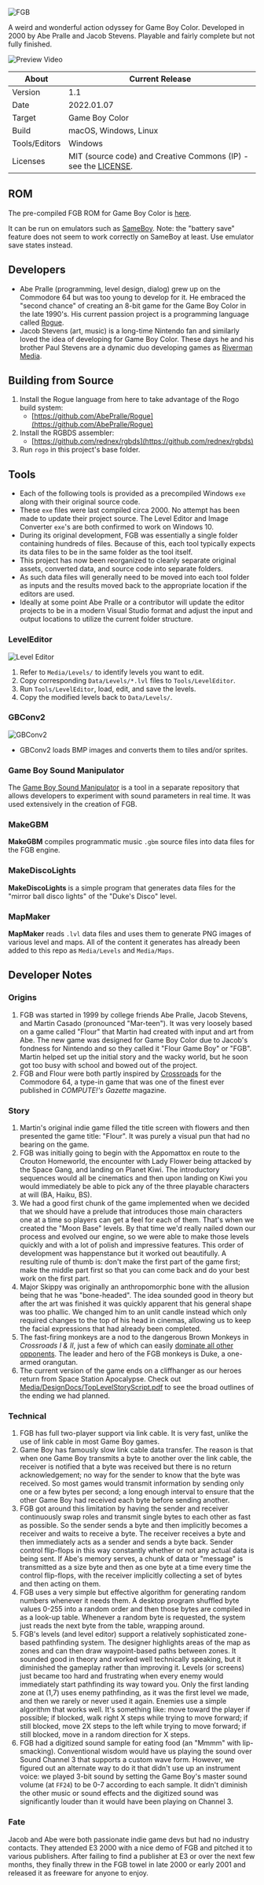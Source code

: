 ![FGB](Media/Logo/Logo.png)

A weird and wonderful action odyssey for Game Boy Color. Developed in 2000 by Abe Pralle and Jacob Stevens. Playable and fairly complete but not fully finished.

![Preview Video](Media/FGBPreview.gif)

About         | Current Release
--------------|-----------------------
Version       | 1.1
Date          | 2022.01.07
Target        | Game Boy Color
Build         | macOS, Windows, Linux
Tools/Editors | Windows
Licenses      | MIT (source code) and Creative Commons (IP) - see the [LICENSE](LICENSE).

## ROM
The pre-compiled FGB ROM for Game Boy Color is [here](ROMS/fgb.gb).

It can be run on emulators such as [SameBoy](https://sameboy.github.io). Note: the "battery save" feature does not seem to work correctly on SameBoy at least. Use emulator save states instead.

## Developers
- Abe Pralle (programming, level design, dialog) grew up on the Commodore 64 but was too young to develop for it. He embraced the "second chance" of creating an 8-bit game for the Game Boy Color in the late 1990's. His current passion project is a programming language called [Rogue](https://github.com/AbePralle/Rogue).
- Jacob Stevens (art, music) is a long-time Nintendo fan and similarly loved the idea of developing for Game Boy Color. These days he and his brother Paul Stevens are a dynamic duo developing games as [Riverman Media](https://rivermanmedia.com).

## Building from Source
1. Install the Rogue language from here to take advantage of the Rogo build system:
    - [https://github.com/AbePralle/Rogue](https://github.com/AbePralle/Rogue)
2. Install the RGBDS assembler:
    - [https://github.com/rednex/rgbds](https://github.com/rednex/rgbds)
3. Run `rogo` in this project's base folder.

## Tools
- Each of the following tools is provided as a precompiled Windows `exe` along with their original source code.
- These `exe` files were last compiled circa 2000. No attempt has been made to update their project source. The Level Editor and Image Converter `exe`'s are both confirmed to work on Windows 10.
- During its original development, FGB was essentially a single folder containing hundreds of files. Because of this, each tool typically expects its data files to be in the same folder as the tool itself.
- This project has now been reorganized to cleanly separate original assets, converted data, and source code into separate folders.
- As such data files will generally need to be moved into each tool folder as inputs and the results moved back to the appropriate location if the editors are used.
- Ideally at some point Abe Pralle or a contributor will update the editor projects to be in a modern Visual Studio format and adjust the input and output locations to utilize the current folder structure.

### LevelEditor

![Level Editor](Media/Screenshots/LevelEditor.png)

1. Refer to `Media/Levels/` to identify levels you want to edit.
2. Copy corresponding `Data/Levels/*.lvl` files to `Tools/LevelEditor`.
3. Run `Tools/LevelEditor`, load, edit, and save the levels.
4. Copy the modified levels back to `Data/Levels/`.

### GBConv2

![GBConv2](Media/Screenshots/GBConv2.png)

- GBConv2 loads BMP images and converts them to tiles and/or sprites.

### Game Boy Sound Manipulator

The [Game Boy Sound Manipulator](https://github.com/AbePralle/GameBoySoundManipulator) is a tool in a separate repository that allows developers to experiment with sound parameters in real time. It was used extensively in the creation of FGB.

### MakeGBM

**MakeGBM** compiles programmatic music `.gbm` source files into data files for the FGB engine.

### MakeDiscoLights

**MakeDiscoLights** is a simple program that generates data files for the "mirror ball disco lights" of the "Duke's Disco" level.

### MapMaker

**MapMaker** reads `.lvl` data files and uses them to generate PNG images of various level and maps. All of the content it generates has already been added to this repo as `Media/Levels` and `Media/Maps`.

## Developer Notes

### Origins
1. FGB was started in 1999 by college friends Abe Pralle, Jacob Stevens, and Martin Casado (pronounced "Mar-teen"). It was very loosely based on a game called "Flour" that Martin had created with input and art from Abe. The new game was designed for Game Boy Color due to Jacob's fondness for Nintendo and so they called it "Flour Game Boy" or "FGB". Martin helped set up the initial story and the wacky world, but he soon got too busy with school and bowed out of the project.
2. FGB and Flour were both partly inspired by [Crossroads](https://lparchive.org/Computes-Gazette/Update%2005/) for the Commodore 64, a type-in game that was one of the finest ever published in *COMPUTE!'s Gazette* magazine.

### Story
1. Martin's original indie game filled the title screen with flowers and then presented the game title: "Flour". It was purely a visual pun that had no bearing on the game.
2. FGB was initially going to begin with the Appomattox en route to the Crouton Homeworld, the encounter with Lady Flower being attacked by the Space Gang, and landing on Planet Kiwi. The introductory sequences would all be cinematics and then upon landing on Kiwi you would immediately be able to pick any of the three playable characters at will (BA, Haiku, BS).
3. We had a good first chunk of the game implemented when we decided that we should have a prelude that introduces those main characters one at a time so players can get a feel for each of them. That's when we created the "Moon Base" levels. By that time we'd really nailed down our process and evolved our engine, so we were able to make those levels quickly and with a lot of polish and impressive features. This order of development was happenstance but it worked out beautifully. A resulting rule of thumb is: don't make the first part of the game first; make the middle part first so that you can come back and do your best work on the first part.
4. Major Skippy was originally an anthropomorphic bone with the allusion being that he was "bone-headed". The idea sounded good in theory but after the art was finished it was quickly apparent that his general shape was too phallic. We changed him to an unlit candle instead which only required changes to the top of his head in cinemas, allowing us to keep the facial expressions that had already been completed.
5. The fast-firing monkeys are a nod to the dangerous Brown Monkeys in *Crossroads I & II*, just a few of which can easily [dominate all other opponents](https://youtu.be/ibzePnoOHOQ?t=574). The leader and hero of the FGB monkeys is Duke, a one-armed orangutan.
6. The current version of the game ends on a cliffhanger as our heroes return from Space Station Apocalypse. Check out [Media/DesignDocs/TopLevelStoryScript.pdf](Media/DesignDocs/TopLevelStoryScript.pdf) to see the broad outlines of the ending we had planned.

### Technical
1. FGB has full two-player support via link cable. It is very fast, unlike the use of link cable in most Game Boy games.
2. Game Boy has famously slow link cable data transfer. The reason is that when one Game Boy transmits a byte to another over the link cable, the receiver is notified that a byte was received but there is no return acknowledgement; no way for the sender to know that the byte was received. So most games would transmit information by sending only one or a few bytes per second; a long enough interval to ensure that the other Game Boy had received each byte before sending another.
3. FGB got around this limitation by having the sender and receiver continuously swap roles and transmit single bytes to each other as fast as possible. So the sender sends a byte and then implicitly becomes a receiver and waits to receive a byte. The receiver receives a byte and then immediately acts as a sender and sends a byte back. Sender control flip-flops in this way constantly whether or not any actual data is being sent. If Abe's memory serves, a chunk of data or "message" is transmitted as a size byte and then as one byte at a time every time the control flip-flops, with the receiver implicitly collecting a set of bytes and then acting on them.
4. FGB uses a very simple but effective algorithm for generating random numbers whenever it needs them. A desktop program shuffled byte values 0-255 into a random order and then those bytes are compiled in as a look-up table. Whenever a random byte is requested, the system just reads the next byte from the table, wrapping around.
5. FGB's levels (and level editor) support a relatively sophisticated zone-based pathfinding system. The designer highlights areas of the map as zones and can then draw waypoint-based paths between zones. It sounded good in theory and worked well technically speaking, but it diminished the gameplay rather than improving it. Levels (or screens) just became too hard and frustrating when every enemy would immediately start pathfinding its way toward you. Only the first landing zone at (1,7) uses enemy pathfinding, as it was the first level we made, and then we rarely or never used it again. Enemies use a simple algorithm that works well. It's something like: move toward the player if possible; if blocked, walk right X steps while trying to move forward; if still blocked, move 2X steps to the left while trying to move forward; if still blocked, move in a random direction for X steps.
6. FGB had a digitized sound sample for eating food (an "Mmmm" with lip-smacking). Conventional wisdom would have us playing the sound over Sound Channel 3 that supports a custom wave form. However, we figured out an alternate way to do it that didn't use up an instrument voice: we played 3-bit sound by setting the Game Boy's master sound volume (at `FF24`) to be 0-7 according to each sample. It didn't diminish the other music or sound effects and the digitized sound was significantly louder than it would have been playing on Channel 3.

### Fate
Jacob and Abe were both passionate indie game devs but had no industry contacts. They attended E3 2000 with a nice demo of FGB and pitched it to various publishers. After failing to find a publisher at E3 or over the next few months, they finally threw in the FGB towel in late 2000 or early 2001 and released it as freeware for anyone to enjoy.

